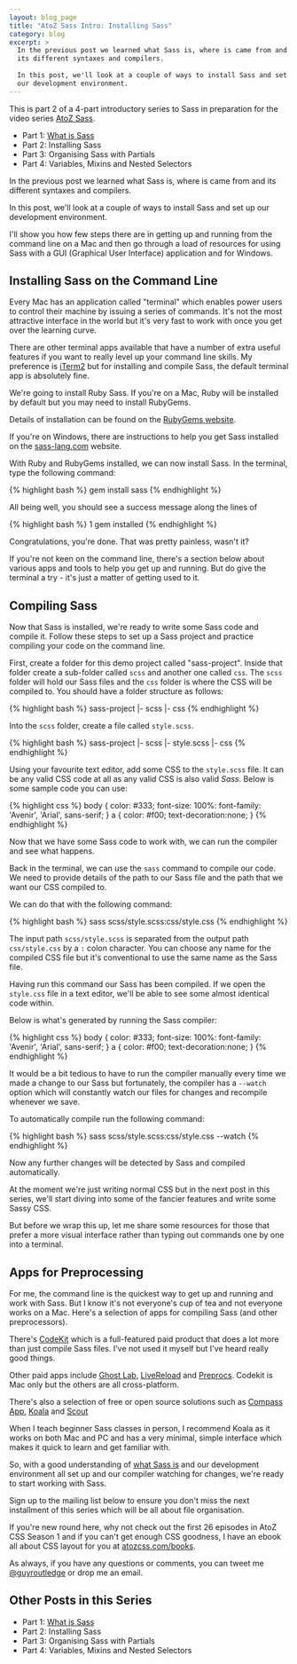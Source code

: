 ```yaml
---
layout: blog_page
title: "AtoZ Sass Intro: Installing Sass"
category: blog
excerpt: >
  In the previous post we learned what Sass is, where is came from and
  its different syntaxes and compilers. 
  
  In this post, we'll look at a couple of ways to install Sass and set up
  our development environment.
---
```


This is part 2 of a 4-part introductory series to Sass in preparation
for the video series [AtoZ Sass](http://www.atozsass.com).

* Part 1: [What is Sass](/blog/what-is-sass/)
* Part 2: Installing Sass
* Part 3: Organising Sass with Partials
* Part 4: Variables, Mixins and Nested Selectors

In the previous post we learned what Sass is, where is came from and
its different syntaxes and compilers. 

In this post, we'll look at a couple of ways to install Sass and set up
our development environment.

I'll show you how few steps there are in getting up and running from the
command line on a Mac and then go through a load of resources for
using Sass with a GUI (Graphical User Interface) application and for
Windows.


## Installing Sass on the Command Line

Every Mac has an application called "terminal" which enables power users
to control their machine by issuing a series of commands. It's not the
most attractive interface in the world but it's very fast to work with
once you get over the learning curve.

There are other terminal apps available that have a number of extra
useful features if you want to really level up your command line skills.
My preference is [iTerm2](http://www.iterm2.com) but for installing and
compile Sass, the default terminal app is absolutely fine. 

We're going to install Ruby Sass. If you're on a Mac, Ruby will be
installed by default but you may need to install RubyGems. 

Details of installation can be found on the [RubyGems
website](https://rubygems.org/pages/download). 

If you're on Windows, there are instructions to help you get Sass
installed on the [sass-lang.com](http://sass-lang.com/install) website.

With Ruby and RubyGems installed, we can now install Sass. In the
terminal, type the following command: 

{% highlight bash %}
gem install sass
{% endhighlight %}

All being well, you should see a success message along the lines of 
	
{% highlight bash %}
1 gem installed
{% endhighlight %}

Congratulations, you're done. That was pretty painless, wasn't it?

If you're not keen on the command line, there's a section below about
various apps and tools to help you get up and running. But do give the
terminal a try - it's just a matter of getting used to it.


## Compiling Sass

Now that Sass is installed, we're ready to write some Sass code and
compile it. Follow these steps to set up a Sass project and practice
compiling your code on the command line.

First, create a folder for this demo project called "sass-project".
Inside that folder create a sub-folder called `scss` and another one
called `css`. The `scss` folder will hold our Sass files and the `css`
folder is where the CSS will be compiled to. You should have a folder
structure as follows:

{% highlight bash %}
sass-project
|- scss
|- css
{% endhighlight %}

Into the `scss` folder, create a file called `style.scss`. 

{% highlight bash %}
sass-project
|- scss
   |- style.scss
|- css
{% endhighlight %}

Using your favourite text editor, add some CSS to the `style.scss`
file. It can be any valid CSS code at all as any valid CSS is also valid *Sass*.
Below is some sample code you can use:

{% highlight css %}
body {
	color: #333;
	font-size: 100%:
	font-family: 'Avenir', 'Arial', sans-serif;
}
a {
	color: #f00;
	text-decoration:none;
}
{% endhighlight %}

Now that we have some Sass code to work with, we can run the compiler
and see what happens.

Back in the terminal, we can use the `sass` command to compile our code.
We need to provide details of the path to our Sass file and the path
that we want our CSS compiled to.

We can do that with the following command:

{% highlight bash %}
sass scss/style.scss:css/style.css
{% endhighlight %}

The input path `scss/style.scss` is separated from the output path
`css/style.css` by a `:` colon character. You can choose any name for
the compiled CSS file but it's conventional to use the same name as the
Sass file.

Having run this command our Sass has been compiled. If we open the
`style.css` file in a text editor, we'll be able to see some almost
identical code within. 

Below is what's generated by running the Sass compiler:

{% highlight css %}
body {
	color: #333;
	font-size: 100%:
	font-family: 'Avenir', 'Arial', sans-serif; }
a {
	color: #f00;
	text-decoration:none; }
{% endhighlight %}

It would be a bit tedious to have to run the compiler manually every
time we made a change to our Sass but fortunately, the compiler has
a `--watch` option which will constantly watch our files for changes and
recompile whenever we save.

To automatically compile run the following command:

{% highlight bash %}
sass scss/style.scss:css/style.css --watch
{% endhighlight %}

Now any further changes will be detected by Sass and compiled
automatically.

At the moment we're just writing normal CSS but in the next post in this
series, we'll start diving into some of the fancier features and write
some Sassy CSS.

But before we wrap this up, let me share some resources for those that
prefer a more visual interface rather than typing out commands one by
one into a terminal.

## Apps for Preprocessing

For me, the command line is the quickest way to get up and running and
work with Sass. But I know it's not everyone's cup of tea and not
everyone works on a Mac. Here's a selection of apps for compiling Sass
(and other preprocessors).

There's [CodeKit](http://incident57.com/codekit/) which is
a full-featured paid product that does a lot more than just compile Sass
files. I've not used it myself but I've heard really good things.

Other paid apps include [Ghost Lab](http://www.vanamco.com/ghostlab),
[LiveReload](http://livereload.com/) and [Preprocs](https://prepros.io/).
Codekit is Mac only but the others are all cross-platform.

There's also a selection of free or open source solutions such as
[Compass App](http://compass.handlino.com/),
[Koala](http://koala-app.com/) and
[Scout](http://mhs.github.io/scout-app/)

When I teach beginner Sass classes in person, I recommend Koala as it
works on both Mac and PC and has a very minimal, simple interface which
makes it quick to learn and get familiar with.

So, with a good understanding of [what Sass is](/blog/what-is-sass) and our
development environment all set up and our compiler watching for
changes, we're ready to start working with Sass. 

Sign up to the mailing list below to ensure you don't miss the next
installment of this series which will be all about file organisation.

If you're new round here, why not check out the first 26 episodes in
AtoZ CSS Season 1 and if you can't get enough CSS goodness, I have an
ebook all about CSS layout for you at
[atozcss.com/books](http://www.atozcss.com/books).

As always, if you have any questions or comments, you can tweet me
[@guyroutledge](http://www.twitter.com/guyroutledge) or drop me an email.

## Other Posts in this Series

* Part 1: [What is Sass](/blog/what-is-sass)
* Part 2: Installing Sass
* Part 3: Organising Sass with Partials
* Part 4: Variables, Mixins and Nested Selectors
